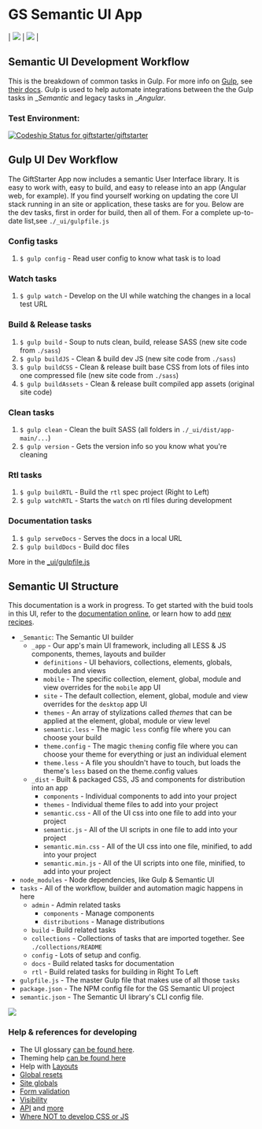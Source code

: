 # GS Semantic UI App
| ![](http://www.semantic-ui.cn/images/logo.png) | ![](http://www.codingpedia.org/wp-content/uploads/2014/04/gulp-2x.png) |

## Semantic UI Development Workflow
This is the breakdown of common tasks in Gulp. For more info on [Gulp](http://gulpjs.com/), see [their docs](https://github.com/gulpjs/gulp/blob/master/docs/getting-started.md).
Gulp is used to help automate integrations between the the Gulp tasks in __Semantic_ and legacy tasks in __Angular_.

### Test Environment:
[ ![Codeship Status for giftstarter/giftstarter](https://codeship.com/projects/ca27d580-3295-0133-88e5-7e5270587528/status?branch=dev)](https://codeship.com/projects/99954)

## Gulp UI Dev Workflow
The GiftStarter App now includes a semantic User Interface library. It is easy to work with, easy to build, and easy to release into an app (Angular web, for example).  If you find yourself working on updating the core UI stack running in an site or application, these tasks are for you.
Below are the dev tasks, first in order for build, then all of them. 
For a complete up-to-date list,see `./_ui/gulpfile.js`

### Config tasks
1. `$ gulp config` - Read user config to know what task is to load

### Watch tasks
1. `$ gulp watch` - Develop on the UI while watching the changes in a local test URL

### Build & Release tasks
1. `$ gulp build` - Soup to nuts clean, build, release SASS (new site code from `./sass`)
2. `$ gulp buildJS` - Clean & build dev JS (new site code from `./sass`)
3. `$ gulp buildCSS` - Clean & release built base CSS from lots of files into one compressed file (new site code from `./sass`)
4. `$ gulp buildAssets` - Clean & release built compiled app assets (original site code)

### Clean tasks
1. `$ gulp clean` - Clean the built SASS (all folders in `./_ui/dist/app-main/...`)
3. `$ gulp version` - Gets the version info so you know what you're cleaning

### Rtl tasks
1. `$ gulp buildRTL` - Build the `rtl` spec project (Right to Left)
3. `$ gulp watchRTL` - Starts the `watch` on rtl files during development

### Documentation tasks
1. `$ gulp serveDocs` - Serves the docs in a local URL
3. `$ gulp buildDocs` - Build doc files

More in the [_ui/gulpfile.js](gulp/gulpfile.js)


## Semantic UI Structure 
This documentation is a work in progress. 
To get started with the buid tools in this UI, refer to the [documentation online](http://semantic-ui.com/introduction/build-tools.html), or learn how to add [new recipes](http://semantic-ui.com/introduction/advanced-usage.html).
- `_Semantic`: The Semantic UI builder
  - `_app` - Our app's main UI framework, including all LESS & JS components, themes, layouts and builder
    - `definitions` - UI behaviors, collections, elements, globals, modules and views
    - `mobile` - The specific collection, element, global, module and view overrides for the `mobile` app UI
    - `site` - The default collection, element, global, module and view overrides for the `desktop` app UI
    - `themes` - An array of stylizations called *themes* that can be applied at the element, global, module or view level
    - `semantic.less` - The magic `less` config file where you can choose your build
    - `theme.config` - The magic `theming` config file where you can choose your theme for everything or just an individual element
    - `theme.less` - A file you shouldn't have to touch, but loads the theme's `less` based on the theme.config values
  - `_dist` - Built & packaged CSS, JS and components for distribution into an app
    - `components` - Individual components to add into your project
    - `themes` - Individual theme files to add into your project
    - `semantic.css` - All of the UI css into one file to add into your project
    - `semantic.js` - All of the UI scripts in one file to add into your project
    - `semantic.min.css` - All of the UI css into one file, minified, to add into your project
    - `semantic.min.js` - All of the UI scripts into one file, minified, to add into your project
- `node_modules` - Node dependencies, like Gulp & Semantic UI
- `tasks` - All of the workflow, builder and automation magic happens in here
  - `admin` - Admin related tasks
    - `components` - Manage components
    - `distributions` - Manage distributions
  - `build` - Build related tasks
  - `collections` - Collections of tasks that are imported together. See `./collections/README`
  - `config` - Lots of setup and config.
  - `docs` - Build related tasks for documentation
  - `rtl` - Build related tasks for building in Right To Left
- `gulpfile.js` - The master Gulp file that makes use of all those `tasks`
- `package.json` - The NPM config file for the GS Semantic UI project
- `semantic.json` - The Semantic UI library's CLI config file.

![](http://design.altervista.org/wp-content/uploads/2015/01/semantic-ui.jpg)

### Help & references for developing
- The UI glossary [can be found here](http://semantic-ui.com/introduction/glossary.html).
- Theming help [can be found here](http://semantic-ui.com/usage/theming.html#sitewide-defaults)
- Help with [Layouts](http://semantic-ui.com/usage/layout.html)
- [Global resets](http://semantic-ui.com/globals/reset.html)
- [Site globals](http://semantic-ui.com/globals/site.html)
- [Form validation](http://semantic-ui.com/behaviors/form.html)
- [Visibility](http://semantic-ui.com/behaviors/visibility.html)
- [API](http://semantic-ui.com/behaviors/api.html) and [more](http://semantic-ui.com/elements/button.html)
- [Where NOT to develop CSS or JS](#)

